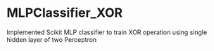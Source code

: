 # MLPClassifier_XOR
Implemented Scikit MLP classifier to train XOR operation using single hidden layer of two Perceptron
